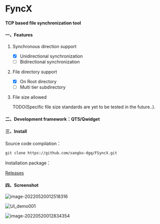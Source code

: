# FyncX 

#### TCP based file synchronization tool

#### 一、Features

1. Synchronous direction support
   - [x] Unidirectional synchronization
   - [ ] Bidirectional synchronization
2. File directory support
   - [x] On Root directory
   - [ ] Multi tier subdirectory

3. File size allowed

    TODO(Specific file size standards are yet to be tested in the future..).

#### 二、Development framework：QT5/Qwidget

#### 三、Install

  Source code compilation：

```git
git clone https://github.com/sangko-dgq/FSyncX.git
```

 Installation package：

[Releases](https://github.com/sangko-dgq/FSyncX/releases/tag/FSyncX_beta)

#### 四、Screenshot

![image-20220520012518316](https://s2.loli.net/2022/05/20/P9kGB2KZ6jXqJiQ.png)

![UI_demo001](https://s2.loli.net/2022/05/20/tzx7p5aBIwVdNLG.png)

![image-20220520012834354](https://s2.loli.net/2022/05/20/5zaUqmoPQtESyg9.png)
